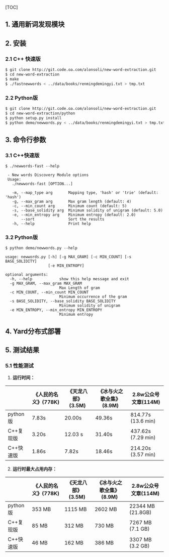[TOC]

## 1. 通用新词发现模块


## 2. 安装

### 2.1 C++ 快速版

```bash
$ git clone http://git.code.oa.com/alonsoli/new-word-extraction.git
$ cd new-word-extraction
$ make
$ ./fastnewwords < ../data/books/renmingdemingyi.txt > tmp.txt
```

### 2.2 Python版

```bash
$ git clone http://git.code.oa.com/alonsoli/new-word-extraction.git
$ cd new-word-extraction/python
$ python setup.py install
$ python demo/newwords.py < ../data/books/renmingdemingyi.txt > tmp.txt
```



## 3. 命令行参数

### 3.1 C++快速版

```
$ ./newwords-fast --help

 - New words Discovery Module options
 Usage:
   ./newwords-fast [OPTION...]

   -m, --map_type arg       Mapping type, 'hash' or 'trie' (default: 'hash')
   -g, --max_gram arg       Max gram length (default: 4)
   -c, --min_count arg      Minimum count (default: 5)
   -s, --base_solidity arg  Minimum solidity of unigram (default: 5.0)
   -e, --min_entropy arg    Minimum entropy (default: 2.0)
       --sort               Sort the results
   -h, --help               Print help
```



### 3.2 Python版

```
$ python demo/newwords.py --help

usage: newwords.py [-h] [-g MAX_GRAM] [-c MIN_COUNT] [-s BASE_SOLIDITY]
                   [-e MIN_ENTROPY]

optional arguments:
  -h, --help            show this help message and exit
  -g MAX_GRAM, --max_gram MAX_GRAM
                        Max Length of gram
  -c MIN_COUNT, --min_count MIN_COUNT
                        Minimum occurrence of the gram
  -s BASE_SOLIDITY, --base_solidity BASE_SOLIDITY
                        Minimum solidity of unigram
  -e MIN_ENTROPY, --min_entropy MIN_ENTROPY
                        Minimum entropy
```




## 4. Yard分布式部署

## 5. 测试结果

### 5.1 性能测试

1. **运行时间：**

|           | 《人民的名义》(778K) | 《天龙八部》(3.5M) | 《冰与火之歌全集》(8.9M) | 2.8w公众号文章(114M) |
| --------- | -------------------- | ------------------ | ------------------------ | -------------------- |
| python版  | 7.83s                | 20.00s             | 49.36s                   | 814.77s (13.6 min)   |
| C++复现版 | 3.20s                | 12.03 s            | 31.40s                   | 437.62s (7.29 min)   |
| C++快速版 | 1.86s                | 7.82s              | 18.46s                   | 214.20s (3.57 min)   |

2. **运行时最大占用内存：**

|           | 《人民的名义》(778K) | 《天龙八部》(3.5M) | 《冰与火之歌全集》(8.9M) | 2.8w公众号文章(114M) |
| --------- | -------------------- | ------------------ | ------------------------ | -------------------- |
| python版  | 353 MB               | 1115 MB            | 2602 MB                  | 22344 MB (21.8GB)    |
| C++复现版 | 85 MB                | 312 MB             | 730 MB                   | 7267 MB (7.1 GB)     |
| C++快速版 | 46 MB                | 162 MB             | 386 MB                   | 3307 MB (3.2 GB)     |

